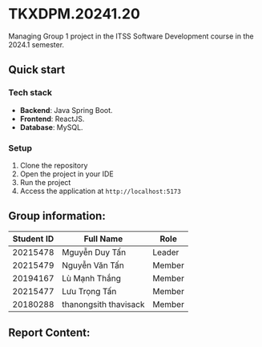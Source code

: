 # TKXDPM.20241.20
Managing Group 1 project in the ITSS Software Development course in the 2024.1 semester.

## Quick start
### Tech stack
- **Backend**: Java Spring Boot.
- **Frontend**: ReactJS.
- **Database**: MySQL.
### Setup
1. Clone the repository
2. Open the project in your IDE
3. Run the project
4. Access the application at `http://localhost:5173`
## Group information:

| Student ID | Full Name              | Role   | 
| ---------- | -----------------------|--------|
| 20215478   | Mguyễn Duy Tấn         | Leader |
| 20215479   | Nguyễn Văn Tấn         | Member |
| 20194167   | Lù Mạnh Thắng          | Member |
| 20215477   | Lưu Trọng Tấn          | Member |
| 20180288   | thanongsith thavisack  | Member |

## Report Content:



